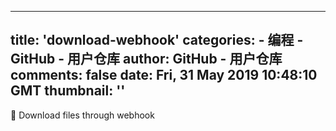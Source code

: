 
---
title: 'download-webhook'
categories: 
    - 编程
    - GitHub - 用户仓库
author: GitHub - 用户仓库
comments: false
date: Fri, 31 May 2019 10:48:10 GMT
thumbnail: ''
---

<div>   
🍰 Download files through webhook  
</div>
            